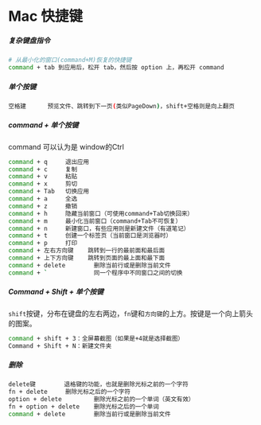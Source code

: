 # Mac 快捷键

##### 复杂键盘指令
```bash
# 从最小化的窗口(command+M)恢复的快捷键
command + tab 到应用后，松开 tab，然后按 option 上，再松开 command
```

##### 单个按键
```sh
空格建      预览文件、跳转到下一页(类似PageDown)，shift+空格则是向上翻页

```

##### command + 单个按键
command 可以认为是 window的Ctrl
```sh
command + q     退出应用
command + c     复制
command + v     粘贴
command + x     剪切
command + Tab   切换应用
command + a     全选
command + z     撤销
command + h     隐藏当前窗口（可使用command+Tab切换回来）
command + m     最小化当前窗口（command+Tab不可恢复）
command + n     新建窗口，有些应用则是新建文件（有道笔记）
command + t     创建一个标签页（当前窗口是浏览器时）
command + p     打印
command + 左右方向键    跳转到一行的最前面和最后面
command + 上下方向键    跳转到页面的最上面和最下面
command + delete        删除当前行或是删除当前文件
command + `             同一个程序中不同窗口之间的切换
```

##### Command + Shift + 单个按键
`shift`按键，分布在键盘的左右两边，`fn`键和`方向键`的上方。按键是一个向上箭头的图案。
```sh
command + shift + 3：全屏幕截图（如果是+4就是选择截图）
Command + Shift + N：新建文件夹
```

##### 删除
```sh
delete键        退格键的功能，也就是删除光标之前的一个字符
fn + delete     删除光标之后的一个字符
option + delete         删除光标之前的一个单词（英文有效） 
fn + option + delete    删除光标之后的一个单词
command + delete        删除当前行或是删除当前文件
```

